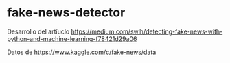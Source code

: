 # fake-news-detector 
Desarrollo del artíuclo https://medium.com/swlh/detecting-fake-news-with-python-and-machine-learning-f78421d29a06

Datos de https://www.kaggle.com/c/fake-news/data


